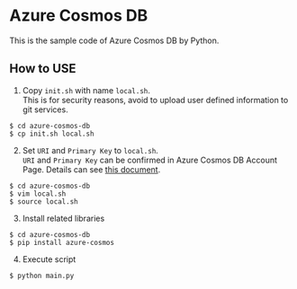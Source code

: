 # Azure Cosmos DB
This is the sample code of Azure Cosmos DB by Python.

## How to USE
1. Copy `init.sh` with name `local.sh`.  
This is for security reasons, avoid to upload user defined information to git services.

```bash:
$ cd azure-cosmos-db
$ cp init.sh local.sh
```

2. Set `URI` and `Primary Key` to `local.sh`.  
`URI` and `Primary Key` can be confirmed in Azure Cosmos DB Account Page. Details can see [this document](https://docs.microsoft.com/ja-jp/azure/cosmos-db/secure-access-to-data?tabs=using-primary-key).
```bash:
$ cd azure-cosmos-db
$ vim local.sh
$ source local.sh
```

3. Install related libraries
```bash:
$ cd azure-cosmos-db
$ pip install azure-cosmos
```

4. Execute script
```bash:
$ python main.py 
```
